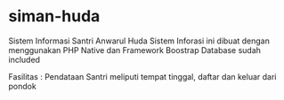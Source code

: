 # siman-huda
Sistem Informasi Santri Anwarul Huda
Sistem Inforasi ini dibuat dengan menggunakan PHP Native dan Framework Boostrap
Database sudah included

Fasilitas :
Pendataan Santri meliputi tempat tinggal, daftar dan keluar dari pondok
